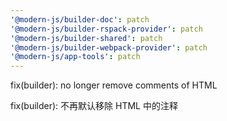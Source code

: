 ```yaml
---
'@modern-js/builder-doc': patch
'@modern-js/builder-rspack-provider': patch
'@modern-js/builder-shared': patch
'@modern-js/builder-webpack-provider': patch
'@modern-js/app-tools': patch
---
```


fix(builder): no longer remove comments of HTML

fix(builder): 不再默认移除 HTML 中的注释
